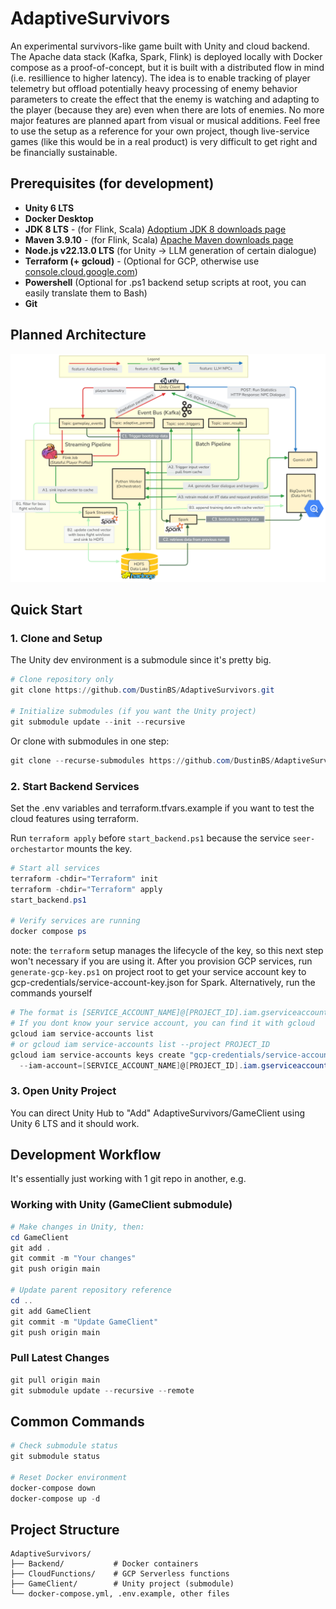 # AdaptiveSurvivors

An experimental survivors-like game built with Unity and cloud backend. The Apache data stack (Kafka, Spark, Flink) is deployed locally with Docker compose as a proof-of-concept, but it is built with a distributed flow in mind (i.e. resillience to higher latency). The idea is to enable tracking of player telemetry but offload potentially heavy processing of enemy behavior parameters to create the effect that the enemy is watching and adapting to the player (because they are) even when there are lots of enemies. No more major features are planned apart from visual or musical additions. Feel free to use the setup as a reference for your own project, though live-service games (like this would be in a real product) is very difficult to get right and be financially sustainable.   

## Prerequisites (for development)

- **Unity 6 LTS**
- **Docker Desktop**
- **JDK 8 LTS** - (for Flink, Scala) [Adoptium JDK 8 downloads page](https://adoptium.net/temurin/releases/?version=8&os=any&arch=any)
- **Maven 3.9.10** - (for Flink, Scala) [Apache Maven downloads page](https://maven.apache.org/download.cgi)
- **Node.js v22.13.0 LTS** (for Unity -> LLM generation of certain dialogue)
- **Terraform (+ gcloud)** - (Optional for GCP, otherwise use [console.cloud.google.com](https://console.cloud.google.com))
- **Powershell** (Optional for .ps1 backend setup scripts at root, you can easily translate them to Bash)
- **Git**

## Planned Architecture
![Archictecture diagram flow chart](Documentation/diagram.png)

## Quick Start

### 1. Clone and Setup

The Unity dev environment is a submodule since it's pretty big.

```powershell
# Clone repository only
git clone https://github.com/DustinBS/AdaptiveSurvivors.git

# Initialize submodules (if you want the Unity project)
git submodule update --init --recursive
```

Or clone with submodules in one step:
```powershell
git clone --recurse-submodules https://github.com/DustinBS/AdaptiveSurvivors.git
```

### 2. Start Backend Services

Set the .env variables and terraform.tfvars.example if you want to test the cloud features using terraform.

Run `terraform apply` before `start_backend.ps1` because the service `seer-orchestartor` mounts the key.

```powershell
# Start all services
terraform -chdir="Terraform" init
terraform -chdir="Terraform" apply
start_backend.ps1

# Verify services are running
docker compose ps
```

note: the `terraform` setup manages the lifecycle of the key, so this next step won't necessary if you are using it.
After you provision GCP services, run `generate-gcp-key.ps1` on project root to get your service account key to gcp-credentials/service-account-key.json for Spark.
Alternatively, run the commands yourself
```powershell
# The format is [SERVICE_ACCOUNT_NAME]@[PROJECT_ID].iam.gserviceaccount.com
# If you dont know your service account, you can find it with gcloud
gcloud iam service-accounts list
# or gcloud iam service-accounts list --project PROJECT_ID
gcloud iam service-accounts keys create "gcp-credentials/service-account-key.json" `
  --iam-account=[SERVICE_ACCOUNT_NAME]@[PROJECT_ID].iam.gserviceaccount.com
```

### 3. Open Unity Project

You can direct Unity Hub to "Add" AdaptiveSurvivors/GameClient using Unity 6 LTS and it should work.

## Development Workflow

It's essentially just working with 1 git repo in another, e.g.

### Working with Unity (GameClient submodule)

```powershell
# Make changes in Unity, then:
cd GameClient
git add .
git commit -m "Your changes"
git push origin main

# Update parent repository reference
cd ..
git add GameClient
git commit -m "Update GameClient"
git push origin main
```

### Pull Latest Changes

```powershell
git pull origin main
git submodule update --recursive --remote
```

## Common Commands

```powershell
# Check submodule status
git submodule status

# Reset Docker environment
docker-compose down
docker-compose up -d
```

## Project Structure

```
AdaptiveSurvivors/
├── Backend/           # Docker containers
├── CloudFunctions/    # GCP Serverless functions
├── GameClient/        # Unity project (submodule)
└── docker-compose.yml, .env.example, other files
```
